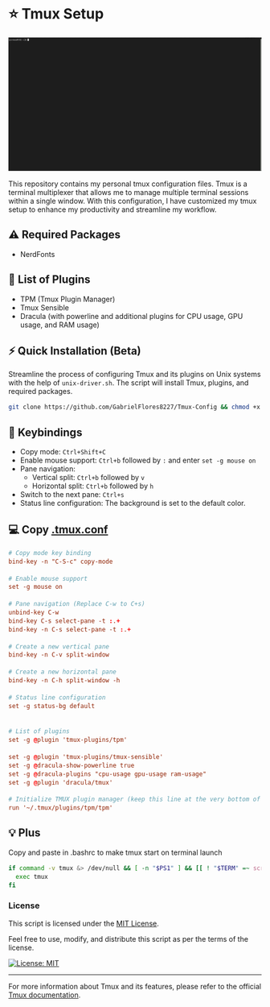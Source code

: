 # ⭐ Tmux Setup

![GIF](https://github.com/GabrielFlores8227/Tmux-Config/blob/main/assets/image.gif)

This repository contains my personal tmux configuration files. Tmux is a terminal multiplexer that allows me to manage multiple terminal sessions within a single window. With this configuration, I have customized my tmux setup to enhance my productivity and streamline my workflow.

## ⚠️ Required Packages
- NerdFonts

## 📝 List of Plugins

- TPM (Tmux Plugin Manager)
- Tmux Sensible
- Dracula (with powerline and additional plugins for CPU usage, GPU usage, and RAM usage)

## ⚡ Quick Installation (Beta)
Streamline the process of configuring Tmux and its plugins on Unix systems with the help of `unix-driver.sh`. The script will install Tmux, plugins, and required packages.

```bash
git clone https://github.com/GabrielFlores8227/Tmux-Config && chmod +x ./Tmux-Config/unix-driver.sh && ./Tmux-Config/unix-driver.sh
```

## 📎 Keybindings

- Copy mode: `Ctrl+Shift+C`
- Enable mouse support: `Ctrl+b` followed by `:` and enter `set -g mouse on`
- Pane navigation:
  - Vertical split: `Ctrl+b` followed by `v`
  - Horizontal split: `Ctrl+b` followed by `h`
- Switch to the next pane: `Ctrl+s`
- Status line configuration: The background is set to the default color.

## 💻 Copy [.tmux.conf](https://github.com/GabrielFlores8227/Tmux-Config/blob/main/.tmux.conf)

```conf
# Copy mode key binding
bind-key -n "C-S-c" copy-mode

# Enable mouse support
set -g mouse on

# Pane navigation (Replace C-w to C+s)
unbind-key C-w
bind-key C-s select-pane -t :.+
bind-key -n C-s select-pane -t :.+

# Create a new vertical pane
bind-key -n C-v split-window

# Create a new horizontal pane
bind-key -n C-h split-window -h

# Status line configuration
set -g status-bg default


# List of plugins
set -g @plugin 'tmux-plugins/tpm'

set -g @plugin 'tmux-plugins/tmux-sensible'
set -g @dracula-show-powerline true
set -g @dracula-plugins "cpu-usage gpu-usage ram-usage"
set -g @plugin 'dracula/tmux'

# Initialize TMUX plugin manager (keep this line at the very bottom of tmux.conf)
run '~/.tmux/plugins/tpm/tpm'
```

## 💡 Plus

Copy and paste in .bashrc to make tmux start on terminal launch

```bash
if command -v tmux &> /dev/null && [ -n "$PS1" ] && [[ ! "$TERM" =~ screen ]] && [[ ! "$TERM" =~ tmux ]] && [ -z "$TMUX" ]; then
  exec tmux
fi
```

 ### License

This script is licensed under the [MIT License](LICENSE).

Feel free to use, modify, and distribute this script as per the terms of the license.

[![License: MIT](https://img.shields.io/badge/License-MIT-yellow.svg)](https://opensource.org/licenses/MIT)

---

For more information about Tmux and its features, please refer to the official [Tmux documentation](https://github.com/tmux/tmux/wiki).
